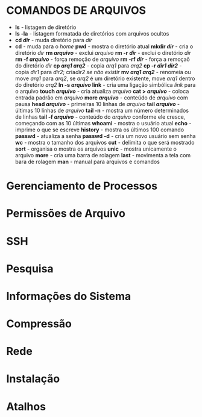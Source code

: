 # COMANDOS DE ARQUIVOS

- **ls** - listagem de diretório
- **ls -la**  - listagem formatada   de diretórios com arquivos ocultos
- **cd *dir*** - muda diretório para *dir*
- **cd** - muda para o *home*
**pwd** - mostra o diretório atual
**mkdir *dir*** - cria o diretório *dir*
**rm *arquivo*** - exclui *arquivo*
**rm -r *dir*** - exclui o diretório *dir*
**rm -f *arquivo*** - força remoção de *arquivo*
**rm -rf *dir*** - força a remoçaõ do diretório *dir*
**cp *arq1 arq2*** - copia *arq1* para *arq2*
**cp -r *dir1 dir2*** - copia *dir1* para *dir2*; cria*dir2 se não existir*
**mv *arq1 arq2*** - renomeia ou move *arq1* para *arq2*, se *arq2* é um diretório existente, move *arq1* dentro do diretório *arq2*
**ln -s *arquivo* link** - cria uma ligação simbólica *link* para o arquivo
**touch *arquivo*** - cria atualiza *arquivo*
**cat > *arquivo*** - coloca entrada padrão em *arquivo*
**more *arquivo*** - conteúdo de *arquivo* com pausa
**head *arquivo*** - primeiras 10 linhas de *arquivo*
**tail *arquivo*** - últimas 10 linhas de *arquivo*
**tail -n** - mostra um número determinados de linhas
**tail -f *arquivo*** - conteúdo do *arquivo* conforme ele cresce, começando com as 10 últimas
**whoami** - mostra o usuário atual
**echo** - imprime o que se escreve
**history** - mostra os últimos 100 comando 
**passwd** - atualiza a senha
**passwd -d** - cria um novo usuário sem senha
**wc** - mostra o tamanho dos arquivos
**cut** - delimita o que será mostrado
**sort** - organisa o mostra os arquivos
**unic** - mostra unicamente o arquivo
**more** - cria uma barra de rolagem
**last** - movimenta a tela com bara de rolagem
**man** - manual para arquivos e comandos



# Gerenciamento de Processos


# Permissões de Arquivo

# SSH

# Pesquisa

# Informações do Sistema

# Compressão

# Rede

# Instalação

# Atalhos